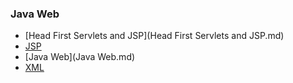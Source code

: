 ### Java Web 

* [Head First Servlets and JSP](Head First Servlets and JSP.md)
* [JSP](JSP.md)
* [Java Web](Java Web.md)
* [XML](XML.md)

